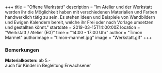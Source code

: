 +++
title = "Offene Werkstatt"
description = "Im Atelier und der Werkstatt werden ihr die Möglichkeit haben mit verschiedenen Materialien und Farben handwerklich tätig zu sein. Es stehen Ideen und Beispiele von Wandbildern und Ewigen Kalendern bereit, welche ihr Frei oder nach Vorlage umsetzen und gestallten könnt."
startdate = 2019-03-15T14:00:00Z
location = "Werkstatt / Atelier (EG)"
time = "14:00 - 17:00 Uhr"
author = "Timon Marmet"
authorimage = "timon-marmet.jpg"
image = "Werkstatt.gif"
+++

### Bemerkungen
**Materialkosten:** ab 5.-    
auch für Kinder in Begleitung Erwachsener
